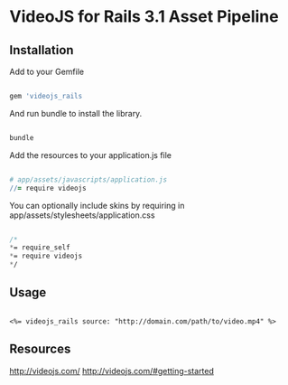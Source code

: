 # VideoJS for Rails 3.1 Asset Pipeline

## Installation

Add to your Gemfile
```ruby

gem 'videojs_rails

```

And run bundle to install the library.

```ruby

bundle

```

Add the resources to your application.js file

```coffeescript

# app/assets/javascripts/application.js
//= require videojs

```

You can optionally include skins by requiring in app/assets/stylesheets/application.css

```sass

/*
*= require_self
*= require videojs
*/

```

## Usage

```erb

<%= videojs_rails source: "http://domain.com/path/to/video.mp4" %>

```

## Resources
http://videojs.com/
http://videojs.com/#getting-started

